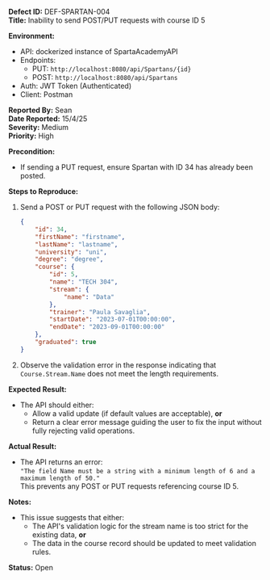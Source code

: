 **Defect ID:** DEF-SPARTAN-004  
**Title:** Inability to send POST/PUT requests with course ID 5

**Environment:**
- API: dockerized instance of SpartaAcademyAPI
- Endpoints:
    - PUT: `http://localhost:8080/api/Spartans/{id}`
    - POST: `http://localhost:8080/api/Spartans`
- Auth: JWT Token (Authenticated)
- Client: Postman

**Reported By:** Sean  
**Date Reported:** 15/4/25  
**Severity:** Medium  
**Priority:** High

**Precondition:**
- If sending a PUT request, ensure Spartan with ID 34 has already been posted.

**Steps to Reproduce:**
1. Send a POST or PUT request with the following JSON body:
    ```json
    {
        "id": 34,
        "firstName": "firstname",
        "lastName": "lastname",
        "university": "uni",
        "degree": "degree",
        "course": {
            "id": 5,
            "name": "TECH 304",
            "stream": {
                "name": "Data"
            },
            "trainer": "Paula Savaglia",
            "startDate": "2023-07-01T00:00:00",
            "endDate": "2023-09-01T00:00:00"
        },
        "graduated": true
    }
    ```
2. Observe the validation error in the response indicating that `Course.Stream.Name` does not meet the length requirements.

**Expected Result:**
- The API should either:
    - Allow a valid update (if default values are acceptable), **or**
    - Return a clear error message guiding the user to fix the input without fully rejecting valid operations.

**Actual Result:**
- The API returns an error:  
  `"The field Name must be a string with a minimum length of 6 and a maximum length of 50."`  
  This prevents any POST or PUT requests referencing course ID 5.

**Notes:**
- This issue suggests that either:
    - The API's validation logic for the stream name is too strict for the existing data, **or**
    - The data in the course record should be updated to meet validation rules.

**Status:** Open
